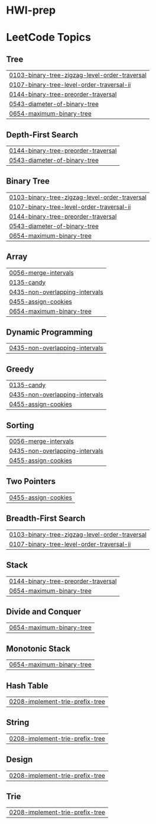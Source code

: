 # HWI-prep
<!---LeetCode Topics Start-->
# LeetCode Topics
## Tree
|  |
| ------- |
| [0103-binary-tree-zigzag-level-order-traversal](https://github.com/HarshitKumarhk/HWI-prep/tree/master/0103-binary-tree-zigzag-level-order-traversal) |
| [0107-binary-tree-level-order-traversal-ii](https://github.com/HarshitKumarhk/HWI-prep/tree/master/0107-binary-tree-level-order-traversal-ii) |
| [0144-binary-tree-preorder-traversal](https://github.com/HarshitKumarhk/HWI-prep/tree/master/0144-binary-tree-preorder-traversal) |
| [0543-diameter-of-binary-tree](https://github.com/HarshitKumarhk/HWI-prep/tree/master/0543-diameter-of-binary-tree) |
| [0654-maximum-binary-tree](https://github.com/HarshitKumarhk/HWI-prep/tree/master/0654-maximum-binary-tree) |
## Depth-First Search
|  |
| ------- |
| [0144-binary-tree-preorder-traversal](https://github.com/HarshitKumarhk/HWI-prep/tree/master/0144-binary-tree-preorder-traversal) |
| [0543-diameter-of-binary-tree](https://github.com/HarshitKumarhk/HWI-prep/tree/master/0543-diameter-of-binary-tree) |
## Binary Tree
|  |
| ------- |
| [0103-binary-tree-zigzag-level-order-traversal](https://github.com/HarshitKumarhk/HWI-prep/tree/master/0103-binary-tree-zigzag-level-order-traversal) |
| [0107-binary-tree-level-order-traversal-ii](https://github.com/HarshitKumarhk/HWI-prep/tree/master/0107-binary-tree-level-order-traversal-ii) |
| [0144-binary-tree-preorder-traversal](https://github.com/HarshitKumarhk/HWI-prep/tree/master/0144-binary-tree-preorder-traversal) |
| [0543-diameter-of-binary-tree](https://github.com/HarshitKumarhk/HWI-prep/tree/master/0543-diameter-of-binary-tree) |
| [0654-maximum-binary-tree](https://github.com/HarshitKumarhk/HWI-prep/tree/master/0654-maximum-binary-tree) |
## Array
|  |
| ------- |
| [0056-merge-intervals](https://github.com/HarshitKumarhk/HWI-prep/tree/master/0056-merge-intervals) |
| [0135-candy](https://github.com/HarshitKumarhk/HWI-prep/tree/master/0135-candy) |
| [0435-non-overlapping-intervals](https://github.com/HarshitKumarhk/HWI-prep/tree/master/0435-non-overlapping-intervals) |
| [0455-assign-cookies](https://github.com/HarshitKumarhk/HWI-prep/tree/master/0455-assign-cookies) |
| [0654-maximum-binary-tree](https://github.com/HarshitKumarhk/HWI-prep/tree/master/0654-maximum-binary-tree) |
## Dynamic Programming
|  |
| ------- |
| [0435-non-overlapping-intervals](https://github.com/HarshitKumarhk/HWI-prep/tree/master/0435-non-overlapping-intervals) |
## Greedy
|  |
| ------- |
| [0135-candy](https://github.com/HarshitKumarhk/HWI-prep/tree/master/0135-candy) |
| [0435-non-overlapping-intervals](https://github.com/HarshitKumarhk/HWI-prep/tree/master/0435-non-overlapping-intervals) |
| [0455-assign-cookies](https://github.com/HarshitKumarhk/HWI-prep/tree/master/0455-assign-cookies) |
## Sorting
|  |
| ------- |
| [0056-merge-intervals](https://github.com/HarshitKumarhk/HWI-prep/tree/master/0056-merge-intervals) |
| [0435-non-overlapping-intervals](https://github.com/HarshitKumarhk/HWI-prep/tree/master/0435-non-overlapping-intervals) |
| [0455-assign-cookies](https://github.com/HarshitKumarhk/HWI-prep/tree/master/0455-assign-cookies) |
## Two Pointers
|  |
| ------- |
| [0455-assign-cookies](https://github.com/HarshitKumarhk/HWI-prep/tree/master/0455-assign-cookies) |
## Breadth-First Search
|  |
| ------- |
| [0103-binary-tree-zigzag-level-order-traversal](https://github.com/HarshitKumarhk/HWI-prep/tree/master/0103-binary-tree-zigzag-level-order-traversal) |
| [0107-binary-tree-level-order-traversal-ii](https://github.com/HarshitKumarhk/HWI-prep/tree/master/0107-binary-tree-level-order-traversal-ii) |
## Stack
|  |
| ------- |
| [0144-binary-tree-preorder-traversal](https://github.com/HarshitKumarhk/HWI-prep/tree/master/0144-binary-tree-preorder-traversal) |
| [0654-maximum-binary-tree](https://github.com/HarshitKumarhk/HWI-prep/tree/master/0654-maximum-binary-tree) |
## Divide and Conquer
|  |
| ------- |
| [0654-maximum-binary-tree](https://github.com/HarshitKumarhk/HWI-prep/tree/master/0654-maximum-binary-tree) |
## Monotonic Stack
|  |
| ------- |
| [0654-maximum-binary-tree](https://github.com/HarshitKumarhk/HWI-prep/tree/master/0654-maximum-binary-tree) |
## Hash Table
|  |
| ------- |
| [0208-implement-trie-prefix-tree](https://github.com/HarshitKumarhk/HWI-prep/tree/master/0208-implement-trie-prefix-tree) |
## String
|  |
| ------- |
| [0208-implement-trie-prefix-tree](https://github.com/HarshitKumarhk/HWI-prep/tree/master/0208-implement-trie-prefix-tree) |
## Design
|  |
| ------- |
| [0208-implement-trie-prefix-tree](https://github.com/HarshitKumarhk/HWI-prep/tree/master/0208-implement-trie-prefix-tree) |
## Trie
|  |
| ------- |
| [0208-implement-trie-prefix-tree](https://github.com/HarshitKumarhk/HWI-prep/tree/master/0208-implement-trie-prefix-tree) |
<!---LeetCode Topics End-->